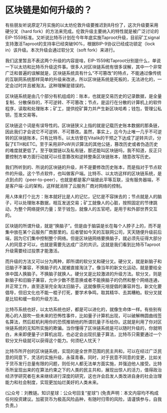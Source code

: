 # 区块链是如何升级的？

有些朋友听说原定7月实施的以太坊伦敦升级要推迟到8月份了，这次升级要采用硬分叉（hard fork）的方法来完成。伦敦升级主要纳入的特性就是被广泛讨论的EIP-1559标准。又听说比特币计划在今年年底实施Taproot升级，目前矿工signal支持激活Taproot的支持率已经突破90%，根据BIP-9协议已经成功锁定（lock in）该升级。本次升级会通过软分叉（soft fork）来进行。

我们这里暂且不表这两个升级的内容是啥，EIP-1559和Taproot分别是什么，单说一下以太坊和比特币升级这件事。很多人对区块链系统有很多误解，其中一个非常广泛和普遍的误解就是，区块链系统具有什么“不可篡改”的特点，不能通过像传统的互联网系统那样简单的升级来改进，所以区块链系统是死板的，无法进化的，一定会过时并且被淘汰。这种理解是错误的。

区块链系统是由几个部分有机组成的：账本，也就是交易历史的记录数据，是全量复制、分散保存的，不可逆转、不可篡改；节点，是运行在分散的计算机上的软件程序，读取和处理账本；矿工，提供挖矿算力并产生新区块哈希；钱包，管理公私钥，签发交易等。

区块链这个词是有误导性的。区块链狭义上指的就是记载历史账本数据的那条链，因此我们才会说它不可逆转、不可篡改。虽然，事实上，迄今为止唯一几乎不可逆转的区块链账本，只有比特币。以太坊曾在Vitalik的干预之下达成了逆转共识，分裂了ETH和ETC。至于采用非PoW共识算法的其他公链，篡改历史或者伪造历史的难度就更低了。至于联盟链以及私有链，那还能叫区块链吗，我不知道，反正只要控制方单方面行动就可以任意篡改和逆转整条区块链账本，随意改写历史。

我们所听到的、所说的区块链的升级，并不是要修改历史账本，而是指对于节点软件的升级。这个节点软件，也叫做客户端。比特币、以太坊这样的区块链系统，是点到点的（peer-to-peer），也就是都是客户端彼此平等互联，没有服务器端，不是客户端-云的架构，这样就消除了云服务厂商对网络的控制。

用人体来打个比方：账本就好比是人的记忆，记忆是不容抹去的；节点就是人的脑子，可以处理账本数据，相互发送交易；矿工就像人的心脏，按照固定的节律跳动，为整个网络提供力量；至于钱包，就像人的五官吧，是用于和外部世界交互的。

区块链的所谓升级，就是“换脑子”。但是由于脑袋是长在每个人脖子上的，而不是集中放在某个云服务厂商那里的。后者譬如今天的互联网公司，天天随便升级前后端，因为它们集中控制整个网络。但是区块链网络要换脑子，就必须先征得大部分人的同意才可以，也就是需要先达成广泛的共识。这就是我们看到比特币Taproot升级需要经过投票才能激活。

而升级的方法又可以分为两种，即所谓的软分叉和硬分叉。硬分叉，就是新脑子和旧脑子不兼容，不换脑子的人就被直接淘汰了。像当年的新文化运动，就是要给全体中国人换脑子。不换脑子就换人。硬分叉是比较激进的升级方法。软分叉，则是新脑子和旧脑子兼容，允许少数不愿意换或者不能换脑子的仍然和整个网络连通，并正常工作，直至逐渐完全淘汰旧脑子。这就像蔡元培提倡的兼容并包，新文化要倡导，但旧文化也不能一棍子打死，要学术争鸣，取其精华、去其糟粕。软分叉就是比较和缓一些的升级方法。

比特币系统也好，以太坊系统也好，都是可以进化的，就像生命体一样。有些别有用心的人鼓吹一些未来的恐怖性事件，比如量子计算机出现，可以破解椭圆曲线签名算法，然后趁机利用你的恐慌推销他的所谓抗量子币给你。这就是利用了你对区块链系统的无知所实施的欺骗。当你懂得了区块链系统是可以随时升级的，你就明白，未来即便量子计算机出现，也必定会出现抗量子算法，比特币只需要通过一个软分叉升级就可以获得这个能力。何须杞人忧天？

比特币所开创的区块链系统，实现的是全世界范围的民主共和，可以在经过广泛民意的同意下，灵活的实施升级，永葆青春。同时，对于民意不同意的变更，比如关于货币发行总量有限的问题，则任何人都无法单方面实施，并强迫他人接受。比特币所呈现出来的在算法约束之下的人类的民主共和，展现出惊人的活力，值得政治经济学研究者在未来继续进行深度的研究，这也许会启发人类改进自身的社会治理能力和社会制度，实现更加灿烂美好的人类未来。

\(公众号：刘教链。知识星球：公众号回复“星球”\)  \(免责声明：本文内容均不构成任何投资建议。加密货币为极高风险品种，有随时归零的风险，请谨慎参与，自我负责。\)

